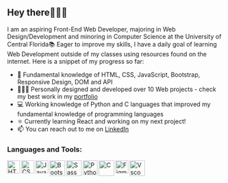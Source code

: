 ## Hey there👩🏼‍💻
I am an aspiring Front-End Web Developer, majoring in Web Design/Development and minoring in Computer Science at the University of Central Florida📚 Eager to improve my skills, I have a daily goal of learning Web Development outside of my classes using resources found on the internet. Here is a snippet of my progress so far:

- 🧠 Fundamental knowledge of HTML, CSS, JavaScript, Bootstrap, Responsive Design, DOM and API
- 👩🏼‍💻 Personally designed and developed over 10 Web projects - check my best work in my [portfolio](https://candid-douhua-f3106e.netlify.app/) 
- 💻 Working knowledge of Python and C languages that improved my fundamental knowledge of programming languages
- ⚛ Currently learning React and working on my next project!
- 📫 You can reach out to me on [LinkedIn](https://www.linkedin.com/in/polinashliakhina/)


### Languages and Tools:
<img align="left" alt="HTML" width="30px" src="https://cdn.jsdelivr.net/gh/devicons/devicon/icons/html5/html5-plain.svg" />
<img align="left" alt="CSS" width="30px" src="https://cdn.jsdelivr.net/gh/devicons/devicon/icons/css3/css3-plain.svg" />
<img align="left" alt="JavaScript" width="30px" src="https://cdn.jsdelivr.net/gh/devicons/devicon/icons/javascript/javascript-plain.svg" />
<img align="left" alt="Bootstrap" width="36px" src="https://cdn.jsdelivr.net/gh/devicons/devicon/icons/bootstrap/bootstrap-plain.svg" />
<img align="left" alt="Sass" width="36px" src="https://cdn.jsdelivr.net/gh/devicons/devicon/icons/sass/sass-original.svg" />
<img align="left" alt="Python" width="34px" src="https://cdn.jsdelivr.net/gh/devicons/devicon/icons/python/python-plain.svg" />
<img align="left" alt="C" width="36px" src="https://cdn.jsdelivr.net/gh/devicons/devicon/icons/c/c-plain.svg" />
<img align="left" alt="Figma" width="30px" src="https://cdn.jsdelivr.net/gh/devicons/devicon/icons/figma/figma-original.svg" />
<img align="left" alt="Vscode" width="36px" src="https://cdn.jsdelivr.net/gh/devicons/devicon/icons/vscode/vscode-original.svg" />
          
